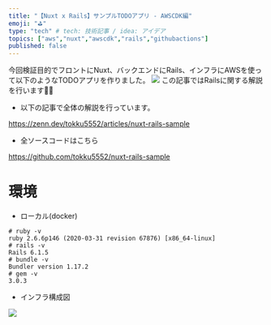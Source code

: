 ```yaml
---
title: "【Nuxt x Rails】サンプルTODOアプリ - AWSCDK編"
emoji: "⛳"
type: "tech" # tech: 技術記事 / idea: アイデア
topics: ["aws","nuxt","awscdk","rails","githubactions"]
published: false
---
```

今回検証目的でフロントにNuxt、バックエンドにRails、インフラにAWSを使って以下のようなTODOアプリを作りました。
![](https://storage.googleapis.com/zenn-user-upload/cbc16aa9e5c1-20220405.png)
この記事ではRailsに関する解説を行います🙋‍♂️
- 以下の記事で全体の解説を行っています。

https://zenn.dev/tokku5552/articles/nuxt-rails-sample

- 全ソースコードはこちら

https://github.com/tokku5552/nuxt-rails-sample

# 環境
- ローカル(docker)
```bash:
# ruby -v
ruby 2.6.6p146 (2020-03-31 revision 67876) [x86_64-linux]
# rails -v
Rails 6.1.5
# bundle -v
Bundler version 1.17.2
# gem -v
3.0.3
```

- インフラ構成図

![](https://storage.googleapis.com/zenn-user-upload/f1ae25c170be-20220403.png)